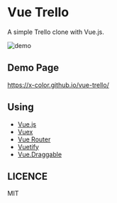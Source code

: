 # Vue Trello

A simple Trello clone with Vue.js.

![demo](./resources/demo.gif)

## Demo Page

https://x-color.github.io/vue-trello/

## Using

- [Vue.js](https://github.com/vuejs/vue)
- [Vuex](https://github.com/vuejs/vuex)
- [Vue Router](https://github.com/vuejs/vue-router)
- [Vuetify](https://github.com/vuetifyjs/vuetify)
- [Vue.Draggable](https://github.com/SortableJS/Vue.Draggable)

## LICENCE

MIT
